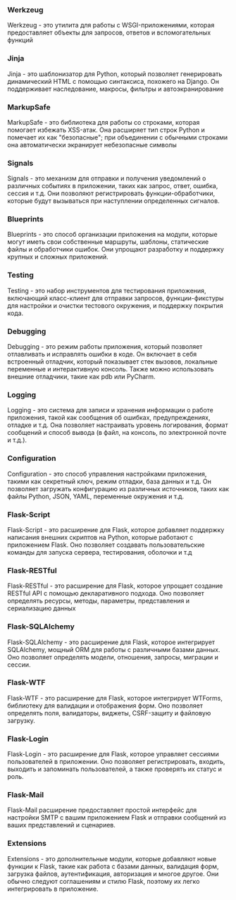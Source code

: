 ### Werkzeug
Werkzeug - это утилита для работы с WSGI-приложениями, которая предоставляет 
объекты для запросов, ответов и вспомогательных функций


### Jinja
Jinja - это шаблонизатор для Python, который позволяет генерировать 
динамический HTML с помощью синтаксиса, похожего на Django. Он поддерживает 
наследование, макросы, фильтры и автоэкранирование


### MarkupSafe
MarkupSafe - это библиотека для работы со строками, которая помогает избежать 
XSS-атак. Она расширяет тип строк Python и помечает их как "безопасные"; при 
объединении с обычными строками она автоматически экранирует небезопасные 
символы


### Signals
Signals - это механизм для отправки и получения уведомлений о различных 
событиях в приложении, таких как запрос, ответ, ошибка, сессия и т.д. Они 
позволяют регистрировать функции-обработчики, которые будут вызываться при 
наступлении определенных сигналов.


### Blueprints
Blueprints - это способ организации приложения на модули, которые могут иметь 
свои собственные маршруты, шаблоны, статические файлы и обработчики ошибок. 
Они упрощают разработку и поддержку крупных и сложных приложений.


### Testing
Testing - это набор инструментов для тестирования приложения, включающий 
класс-клиент для отправки запросов, функции-фикстуры для настройки и очистки 
тестового окружения, и поддержку покрытия кода.


### Debugging
Debugging - это режим работы приложения, который позволяет отлавливать и 
исправлять ошибки в коде. Он включает в себя встроенный отладчик, который 
показывает стек вызовов, локальные переменные и интерактивную консоль. Также 
можно использовать внешние отладчики, такие как pdb или PyCharm.


### Logging
Logging - это система для записи и хранения информации о работе приложения, 
такой как сообщения об ошибках, предупреждениях, отладке и т.д. Она позволяет 
настраивать уровень логирования, формат сообщений и способ вывода (в файл, на 
консоль, по электронной почте и т.д.).


### Configuration
Configuration - это способ управления настройками приложения, такими как 
секретный ключ, режим отладки, база данных и т.д. Он позволяет загружать 
конфигурацию из различных источников, таких как файлы Python, JSON, YAML, 
переменные окружения и т.д.


### Flask-Script
Flask-Script - это расширение для Flask, которое добавляет поддержку 
написания внешних скриптов на Python, которые работают с приложением Flask. 
Оно позволяет создавать пользовательские команды для запуска сервера, 
тестирования, оболочки и т.д


### Flask-RESTful
Flask-RESTful - это расширение для Flask, которое упрощает создание RESTful 
API с помощью декларативного подхода. Оно позволяет определять ресурсы, 
методы, параметры, представления и сериализацию данных


### Flask-SQLAlchemy
Flask-SQLAlchemy - это расширение для Flask, которое интегрирует SQLAlchemy, 
мощный ORM для работы с различными базами данных. Оно позволяет определять 
модели, отношения, запросы, миграции и сессии.


### Flask-WTF
Flask-WTF - это расширение для Flask, которое интегрирует WTForms, библиотеку 
для валидации и отображения форм. Оно позволяет определять поля, валидаторы, 
виджеты, CSRF-защиту и файловую загрузку.


### Flask-Login
Flask-Login - это расширение для Flask, которое управляет сессиями 
пользователей в приложении. Оно позволяет регистрировать, входить, выходить и 
запоминать пользователей, а также проверять их статус и роль.


### Flask-Mail
Flask-Mail расширение предоставляет простой интерфейс для настройки SMTP с 
вашим приложением Flask и отправки сообщений из ваших представлений и 
сценариев.


### Extensions
Extensions - это дополнительные модули, которые добавляют новые функции к 
Flask, такие как работа с базами данных, валидация форм, загрузка файлов, 
аутентификация, авторизация и многое другое. Они обычно следуют соглашениям и 
стилю Flask, поэтому их легко интегрировать в приложение.